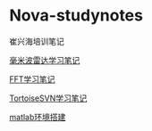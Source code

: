 # Nova-studynotes
崔兴海培训笔记

[毫米波雷达学习笔记](毫米波雷达学习笔记/毫米波雷达学习笔记.md)

[FFT学习笔记](FFT学习笔记/FFT学习笔记.md)

[TortoiseSVN学习笔记](TortoiseSVN学习笔记/TortoiseSVN学习笔记.md)
 
[matlab环境搭建](matlab环境搭建/matlab环境搭建.md)
